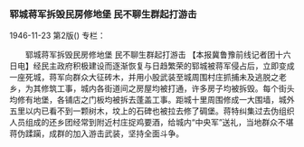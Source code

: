 ### 郓城蒋军拆毁民房修地堡  民不聊生群起打游击

1946-11-23
第2版()
专栏：

　　郓城蒋军拆毁民房修地堡
    民不聊生群起打游击
    【本报冀鲁豫前线记者团十六日电】经民主政府积极建设而逐渐恢复与日趋繁荣的郓城被蒋军侵占后，立即变成一座死城，蒋军向群众大征砖木，并用小股武装至城周围村庄抓捕未及逃脱之老乡，为其修筑工事，城内各街道间之房屋均被打通，许多房子均被拆毁。每个街头均修有地堡，各铺店之门板均被拆去蓬盖工事。距城十里周围修成一大围墙，城外五里以内已看不到一颗树木，坟上的石碑也被拉去修了碉堡。蒋特纠集过去伪组织人员组成的还乡团经常到附近村庄捉鸡要酒，给城内“中央军”送礼，当地群众不堪蒋伪蹂躏，成群的加入游击武装，坚持全面斗争。
